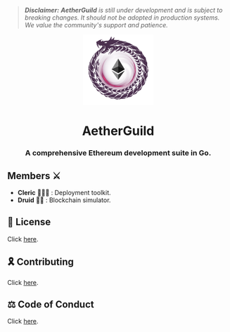 > ***Disclaimer:** **AetherGuild** is still under development and is subject to breaking changes. It should not be adopted in production systems. We value the community's support and patience.*

<div align="center">
    <img src=".github/logo.png" alt="AetherGuild logo" width="160" />
    <h1>AetherGuild</h1>
    <h3>A comprehensive Ethereum development suite in Go.</h3>
</div>

## Members ⚔️

- **Cleric** 🧙🏼‍♂️ : Deployment toolkit.
- **Druid** 🧝‍♀️ : Blockchain simulator.

## 📜 License

Click [here](./LICENSE.md).

## 🎗️ Contributing

Click [here](./CONTRIBUTING.md).

## ⚖️ Code of Conduct

Click [here](./CODE_OF_CONDUCT.md).
